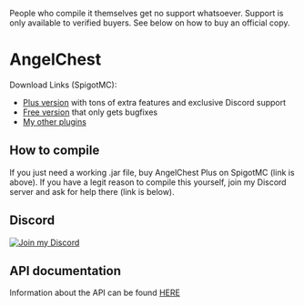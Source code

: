 People who compile it themselves get no support whatsoever. Support is only available to verified buyers. See below on how to buy an official copy.

# AngelChest

Download Links (SpigotMC):

- [Plus version](https://www.spigotmc.org/resources/angelchestplus.88214/) with tons of extra features and exclusive
  Discord support
- [Free version](https://www.spigotmc.org/resources/angelchest-free.60383/) that only gets bugfixes
- [My other plugins](https://www.spigotmc.org/resources/authors/mfnalex.175238/)

## How to compile

If you just need a working .jar file, buy AngelChest Plus on SpigotMC (link is above). If you have a legit reason to compile this yourself, join my Discord server and ask for help there (link is below).

## Discord

[![Join my Discord](https://api.jeff-media.de/img/discord1.png)](https://discord.jeff-media.de)

## API documentation

Information about the API can be found [HERE](https://github.com/JEFF-Media-GbR/AngelChestAPI)
